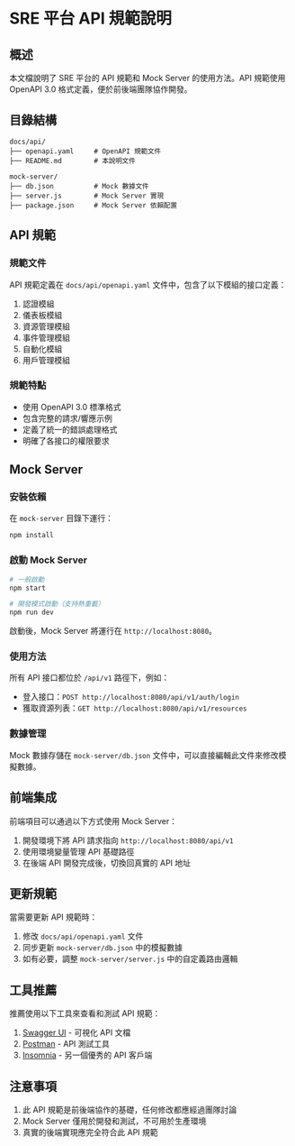 # SRE 平台 API 規範說明

## 概述

本文檔說明了 SRE 平台的 API 規範和 Mock Server 的使用方法。API 規範使用 OpenAPI 3.0 格式定義，便於前後端團隊協作開發。

## 目錄結構

```
docs/api/
├── openapi.yaml     # OpenAPI 規範文件
├── README.md        # 本說明文件

mock-server/
├── db.json          # Mock 數據文件
├── server.js        # Mock Server 實現
├── package.json     # Mock Server 依賴配置
```

## API 規範

### 規範文件

API 規範定義在 `docs/api/openapi.yaml` 文件中，包含了以下模組的接口定義：

1. 認證模組
2. 儀表板模組
3. 資源管理模組
4. 事件管理模組
5. 自動化模組
6. 用戶管理模組

### 規範特點

- 使用 OpenAPI 3.0 標準格式
- 包含完整的請求/響應示例
- 定義了統一的錯誤處理格式
- 明確了各接口的權限要求

## Mock Server

### 安裝依賴

在 `mock-server` 目錄下運行：

```bash
npm install
```

### 啟動 Mock Server

```bash
# 一般啟動
npm start

# 開發模式啟動（支持熱重載）
npm run dev
```

啟動後，Mock Server 將運行在 `http://localhost:8080`。

### 使用方法

所有 API 接口都位於 `/api/v1` 路徑下，例如：

- 登入接口：`POST http://localhost:8080/api/v1/auth/login`
- 獲取資源列表：`GET http://localhost:8080/api/v1/resources`

### 數據管理

Mock 數據存儲在 `mock-server/db.json` 文件中，可以直接編輯此文件來修改模擬數據。

## 前端集成

前端項目可以通過以下方式使用 Mock Server：

1. 開發環境下將 API 請求指向 `http://localhost:8080/api/v1`
2. 使用環境變量管理 API 基礎路徑
3. 在後端 API 開發完成後，切換回真實的 API 地址

## 更新規範

當需要更新 API 規範時：

1. 修改 `docs/api/openapi.yaml` 文件
2. 同步更新 `mock-server/db.json` 中的模擬數據
3. 如有必要，調整 `mock-server/server.js` 中的自定義路由邏輯

## 工具推薦

推薦使用以下工具來查看和測試 API 規範：

1. [Swagger UI](https://swagger.io/tools/swagger-ui/) - 可視化 API 文檔
2. [Postman](https://www.postman.com/) - API 測試工具
3. [Insomnia](https://insomnia.rest/) - 另一個優秀的 API 客戶端

## 注意事項

1. 此 API 規範是前後端協作的基礎，任何修改都應經過團隊討論
2. Mock Server 僅用於開發和測試，不可用於生產環境
3. 真實的後端實現應完全符合此 API 規範